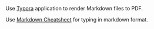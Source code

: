Use [Typora](https://typora.io/) application to render Markdown files to PDF.


Use [Markdown Cheatsheet](https://guides.github.com/features/mastering-markdown/) for typing in markdown format.
